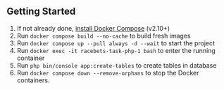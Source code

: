 ## Getting Started

1. If not already done, [install Docker Compose](https://docs.docker.com/compose/install/) (v2.10+)
2. Run `docker compose build --no-cache` to build fresh images
3. Run `docker compose up --pull always -d --wait` to start the project
4. Run `docker exec -it racebets-task-php-1 bash` to enter the running container
5. Run `php bin/console app:create-tables` to create tables in database
6. Run `docker compose down --remove-orphans` to stop the Docker containers.
